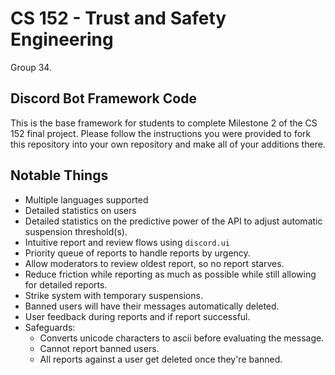# CS 152 - Trust and Safety Engineering

Group 34.

## Discord Bot Framework Code

This is the base framework for students to complete Milestone 2 of the CS 152 final project. Please follow the instructions you were provided to fork this repository into your own repository and make all of your additions there.

## Notable Things

- Multiple languages supported
- Detailed statistics on users
- Detailed statistics on the predictive power of the API to adjust automatic suspension threshold(s).
- Intuitive report and review flows using `discord.ui`
- Priority queue of reports to handle reports by urgency.
- Allow moderators to review oldest report, so no report starves.
- Reduce friction while reporting as much as possible while still allowing for detailed reports.
- Strike system with temporary suspensions.
- Banned users will have their messages automatically deleted.
- User feedback during reports and if report successful.
- Safeguards:
  - Converts unicode characters to ascii before evaluating the message.
  - Cannot report banned users.
  - All reports against a user get deleted once they're banned.
